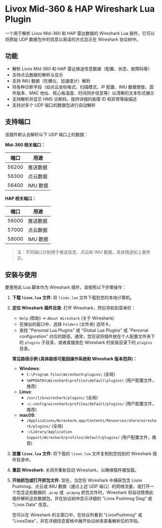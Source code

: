 # Livox Mid-360 & HAP Wireshark Lua Plugin

一个用于解析 Livox Mid-360 和 HAP 雷达数据的 Wireshark Lua 插件。它可以将原始 UDP 数据包中的信息以易读的方式显示在 Wireshark 协议树中。

## 功能

*   解析 Livox Mid-360 和 HAP 雷达推送信息数据（配置、状态、故障码等）
*   支持点云数据的解析与显示
*   支持 IMU 数据（陀螺仪、加速度计）解析
*   将各种诊断字段（如点云坐标格式、扫描模式、IP 配置、IMU 数据使能、固件版本、MAC 地址、核心板温度、时间同步信息等）以清晰的文本形式展示
*   支持解析并显示 HMS 诊断码，提供详细的故障 ID 和异常等级描述
*   支持对多个 UDP 端口的数据包进行自动解析

## 支持端口

该插件默认会解析以下 UDP 端口上的数据：

**Mid-360 相关端口：**

| 端口   | 用途       |
|--------|------------|
| 56200  | 推送数据   |
| 56300  | 点云数据   |
| 56400  | IMU 数据   |

**HAP 相关端口：**

| 端口   | 用途       |
|--------|------------|
| 56000  | 推送数据   |
| 57000  | 点云数据   |
| 58000  | IMU 数据   |

> 注：不同端口分别用于推送信息、点云和 IMU 数据，具体用途如上表所示。

## 安装与使用

要使用此 Lua 脚本作为 Wireshark 插件，请按照以下步骤操作：

1.  **下载 `livox.lua` 文件**:
    将 `livox.lua` 文件下载到您的本地计算机。

2.  **定位 Wireshark 插件目录**:
    打开 Wireshark，然后导航到菜单栏：
    *   `Help` (帮助) -> `About Wireshark` (关于 Wireshark)
    *   在弹出的窗口中，选择 `Folders` (文件夹) 选项卡。
    *   查找 "Personal Lua Plugins" 或 "Global Lua Plugins" 或 "Personal configuration" 对应的路径。通常，您应该将插件放在个人配置文件夹下的 `plugins` 子目录，或者直接放在 Wireshark 的安装目录下的 `plugins` 目录。

    **常见路径示例 (具体路径可能因操作系统和 Wireshark 版本而异)：**
    *   **Windows**:
        *   `C:\Program Files\Wireshark\plugins\` (全局)
        *   `%APPDATA%\Wireshark\profiles\default\plugins\` (用户配置文件，推荐)
    *   **Linux**:
        *   `/usr/lib/wireshark/plugins/` (全局)
        *   `~/.config/wireshark/profiles/default/plugins/` (用户配置文件，推荐)
    *   **macOS**:
        *   `/Applications/Wireshark.app/Contents/Resources/share/wireshark/plugins/` (全局)
        *   `~/Library/Application Support/Wireshark/profiles/default/plugins/` (用户配置文件，推荐)

3.  **放置 `livox.lua` 文件**:
    将下载的 `livox.lua` 文件复制到您找到的 Wireshark 插件目录中。

4.  **重启 Wireshark**:
    关闭并重新启动 Wireshark，以确保插件被加载。

5.  **开始抓包或打开抓包文件**:
    现在，当您在 Wireshark 中捕获包含 Livox Pushmsg、点云或 IMU 数据（通过上述 UDP 端口）的网络流量，或打开一个包含这些数据的 `.pcap` 或 `.pcapng` 抓包文件时，Wireshark 将自动使用此插件解析这些数据包，并在协议树中显示详细的 "Livox Pushmsg Diag" 或 "Livox Data" 信息。

    您可以在 Wireshark 的主窗口中，在协议列看到 "LivoxPushmsg" 或 "LivoxData"，并在详细信息窗格中展开协议树来查看解析后的字段。 
